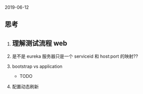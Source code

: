2019-06-12

## 思考
1. 理解测试流程 web
    - 
2. 是不是 eureka 服务器只是一个 serviceid 和 host:port 的映射??

2. bootstrap vs application
    - TODO
3. 配置动态刷新